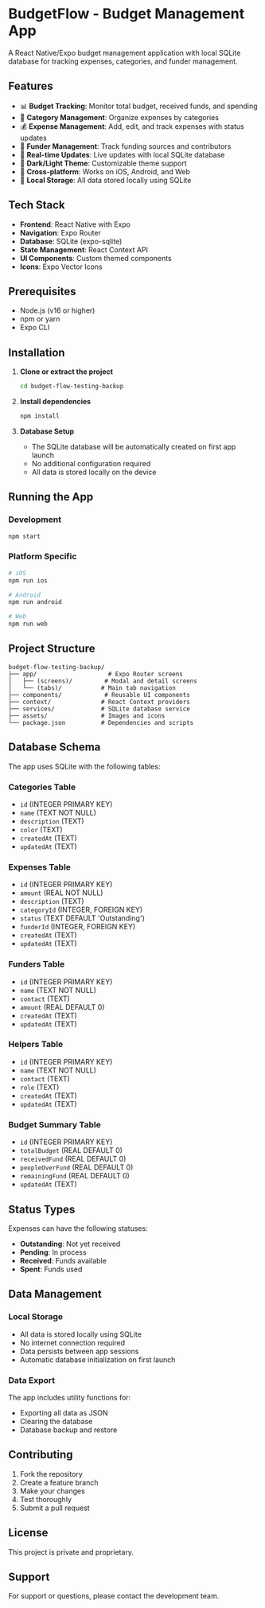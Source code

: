# BudgetFlow - Budget Management App

A React Native/Expo budget management application with local SQLite database for tracking expenses, categories, and funder management.

## Features

- 📊 **Budget Tracking**: Monitor total budget, received funds, and spending
- 📁 **Category Management**: Organize expenses by categories
- 💰 **Expense Management**: Add, edit, and track expenses with status updates
- 👥 **Funder Management**: Track funding sources and contributors
- 🔄 **Real-time Updates**: Live updates with local SQLite database
- 🌙 **Dark/Light Theme**: Customizable theme support
- 📱 **Cross-platform**: Works on iOS, Android, and Web
- 💾 **Local Storage**: All data stored locally using SQLite

## Tech Stack

- **Frontend**: React Native with Expo
- **Navigation**: Expo Router
- **Database**: SQLite (expo-sqlite)
- **State Management**: React Context API
- **UI Components**: Custom themed components
- **Icons**: Expo Vector Icons

## Prerequisites

- Node.js (v16 or higher)
- npm or yarn
- Expo CLI

## Installation

1. **Clone or extract the project**
   ```bash
   cd budget-flow-testing-backup
   ```

2. **Install dependencies**
   ```bash
   npm install
   ```

3. **Database Setup**
   - The SQLite database will be automatically created on first app launch
   - No additional configuration required
   - All data is stored locally on the device

## Running the App

### Development
```bash
npm start
```

### Platform Specific
```bash
# iOS
npm run ios

# Android
npm run android

# Web
npm run web
```

## Project Structure

```
budget-flow-testing-backup/
├── app/                    # Expo Router screens
│   ├── (screens)/         # Modal and detail screens
│   └── (tabs)/           # Main tab navigation
├── components/            # Reusable UI components
├── context/              # React Context providers
├── services/             # SQLite database service
├── assets/               # Images and icons
└── package.json          # Dependencies and scripts
```

## Database Schema

The app uses SQLite with the following tables:

### Categories Table
- `id` (INTEGER PRIMARY KEY)
- `name` (TEXT NOT NULL)
- `description` (TEXT)
- `color` (TEXT)
- `createdAt` (TEXT)
- `updatedAt` (TEXT)

### Expenses Table
- `id` (INTEGER PRIMARY KEY)
- `amount` (REAL NOT NULL)
- `description` (TEXT)
- `categoryId` (INTEGER, FOREIGN KEY)
- `status` (TEXT DEFAULT 'Outstanding')
- `funderId` (INTEGER, FOREIGN KEY)
- `createdAt` (TEXT)
- `updatedAt` (TEXT)

### Funders Table
- `id` (INTEGER PRIMARY KEY)
- `name` (TEXT NOT NULL)
- `contact` (TEXT)
- `amount` (REAL DEFAULT 0)
- `createdAt` (TEXT)
- `updatedAt` (TEXT)

### Helpers Table
- `id` (INTEGER PRIMARY KEY)
- `name` (TEXT NOT NULL)
- `contact` (TEXT)
- `role` (TEXT)
- `createdAt` (TEXT)
- `updatedAt` (TEXT)

### Budget Summary Table
- `id` (INTEGER PRIMARY KEY)
- `totalBudget` (REAL DEFAULT 0)
- `receivedFund` (REAL DEFAULT 0)
- `peopleOverFund` (REAL DEFAULT 0)
- `remainingFund` (REAL DEFAULT 0)
- `updatedAt` (TEXT)

## Status Types

Expenses can have the following statuses:
- **Outstanding**: Not yet received
- **Pending**: In process
- **Received**: Funds available
- **Spent**: Funds used

## Data Management

### Local Storage
- All data is stored locally using SQLite
- No internet connection required
- Data persists between app sessions
- Automatic database initialization on first launch

### Data Export
The app includes utility functions for:
- Exporting all data as JSON
- Clearing the database
- Database backup and restore

## Contributing

1. Fork the repository
2. Create a feature branch
3. Make your changes
4. Test thoroughly
5. Submit a pull request

## License

This project is private and proprietary.

## Support

For support or questions, please contact the development team.